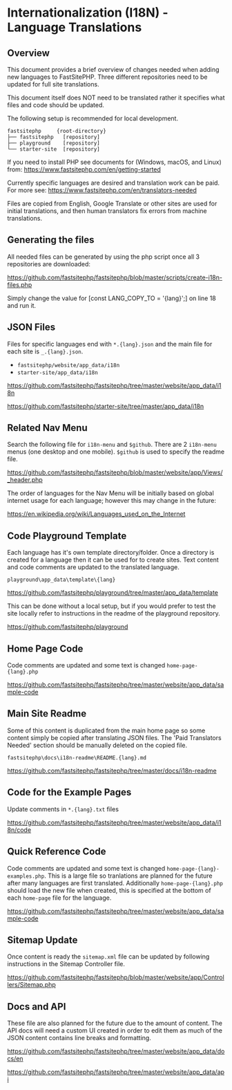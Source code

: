 # Internationalization (I18N) - Language Translations

## Overview

This document provides a brief overview of changes needed when adding new languages to FastSitePHP. Three different repositories need to be updated for full site translations.

This document itself does NOT need to be translated rather it specifies what files and code should be updated.

The following setup is recommended for local development.

~~~
fastsitephp     {root-directory}
├── fastsitephp   [repository]
├── playground    [repository]
└── starter-site  [repository]
~~~

If you need to install PHP see documents for (Windows, macOS, and Linux) from: https://www.fastsitephp.com/en/getting-started

Currently specific languages are desired and translation work can be paid. For more see: https://www.fastsitephp.com/en/translators-needed

Files are copied from English, Google Translate or other sites are used for initial translations, and then human translators fix errors from machine translations.

## Generating the files

All needed files can be generated by using the php script once all 3 repositories are downloaded:

https://github.com/fastsitephp/fastsitephp/blob/master/scripts/create-i18n-files.php

Simply change the value for [const LANG_COPY_TO = '{lang}';] on line 18 and run it.

## JSON Files

Files for specific languages end with `*.{lang}.json` and the main file for each site is `_.{lang}.json`.

* `fastsitephp/website/app_data/i18n`
* `starter-site/app_data/i18n`

https://github.com/fastsitephp/fastsitephp/tree/master/website/app_data/i18n

https://github.com/fastsitephp/starter-site/tree/master/app_data/i18n

## Related Nav Menu

Search the following file for `i18n-menu` and `$github`. There are 2 `i18n-menu` menus (one desktop and one mobile). `$github` is used to specify the readme file.

https://github.com/fastsitephp/fastsitephp/blob/master/website/app/Views/_header.php

The order of languages for the Nav Menu will be initially based on global internet usage for each language; however this may change in the future:

https://en.wikipedia.org/wiki/Languages_used_on_the_Internet

## Code Playground Template

Each language has it's own template directory/folder. Once a directory is created for a language then it can be used for to create sites. Text content and code comments are updated to the translated language.

`playground\app_data\template\{lang}`

https://github.com/fastsitephp/playground/tree/master/app_data/template

This can be done without a local setup, but if you would prefer to test the site locally refer to instructions in the readme of the playground repository.

https://github.com/fastsitephp/playground

## Home Page Code

Code comments are updated and some text is changed `home-page-{lang}.php`

https://github.com/fastsitephp/fastsitephp/tree/master/website/app_data/sample-code

## Main Site Readme

Some of this content is duplicated from the main home page so some content simply be copied after translating JSON files. The 'Paid Translators Needed' section should be manually deleted on the copied file.

`fastsitephp\docs\i18n-readme\README.{lang}.md`

https://github.com/fastsitephp/fastsitephp/tree/master/docs/i18n-readme

## Code for the Example Pages

Update comments in `*.{lang}.txt` files

https://github.com/fastsitephp/fastsitephp/tree/master/website/app_data/i18n/code

## Quick Reference Code

Code comments are updated and some text is changed `home-page-{lang}-examples.php`. This is a large file so tranlations are planned for the future after many languages are first translated. Additionally `home-page-{lang}.php` should load the new file when created, this is specified at the bottom of each `home-page` file for the language.

https://github.com/fastsitephp/fastsitephp/tree/master/website/app_data/sample-code

## Sitemap Update

Once content is ready the `sitemap.xml` file can be updated by following instructions in the Sitemap Controller file.

https://github.com/fastsitephp/fastsitephp/blob/master/website/app/Controllers/Sitemap.php

## Docs and API

These file are also planned for the future due to the amount of content. The API docs will need a custom UI created in order to edit them as much of the JSON content contains line breaks and formatting.

https://github.com/fastsitephp/fastsitephp/tree/master/website/app_data/docs/en

https://github.com/fastsitephp/fastsitephp/tree/master/website/app_data/api
